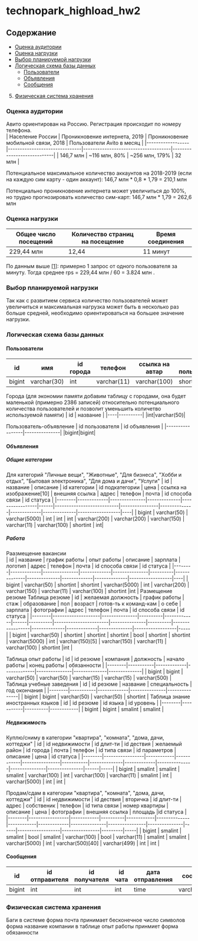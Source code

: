 # technopark_highload_hw2
## Содержание
- [Оценка аудитории](#оценка-аудитории)
- [Оценка нагрузки](#оценка-нагрузки)
- [Выбор планируемой нагрузки](#выбор-планируемой-нагрузки)
- [Логическая схема базы данных](#логическая-схема-базы-данных)
    * [Пользователи](#пользователи)
    * [Объявления](#объявления)
    * [Сообщения](#сообщения)
5. [Физическая система хранения](#физическая-система-хранения)

<!-- toc -->
### Оценка аудитории
Авито ориентирован на Россию. Регистрация происходит по номеру телефона.  
| Население России | Проникновение интернета, 2019 | Проникновение мобильной связи, 2018 | Пользователи Avito в месяц |
|------------------|-------------------------------|-------------------------------------|----------------------------|
| 146,7 млн        | ~116 млн, 80%                 | ~256 млн, 179%                      | 32 млн                     |

Потенциальное максимальное количество аккаунтов на 2018-2019 (если на каждую сим карту - один аккаунт): 
146,7 млн * 0,8 * 1,79 = 210,1 млн

Потенциально проникновение интернета может увеличиться до 100%, но трудно прогнозировать количество сим-карт:
146,7 млн * 1,79 = 262,6 млн

### Оценка нагрузки
| Общее число посещений | Количество страниц на посещение | Время соединения |
|-----------------------|---------------------------------|------------------|
| 229,44 млн            | 12,44                           | 11 минут         |

По данным выше [[1]](https://www.similarweb.com/website/avito.ru): примерно 1 запрос от одного пользователя за минуту.
Тогда среднее rps = 229,44 млн / 60 = 3.824 млн .

### Выбор планируемой нагрузки
Так как с развитием сервиса количество пользователей может увеличиться и максимальная нагрузка может быть в несколько раз больше средней, необходимо ориентироваться на большее значение нагрузки.
### Логическая схема базы данных
#### Пользователи
| id  | имя | id города | телефон | ссылка на автар | тип пользователя |
|-----|-----|-----------|---------|-----------------|------------------|
|bigint|varchar(30)|int|varchar(11)|varchar(100)|shortint|

Города (для экономии памяти добавим таблицу с городами, она будет маленькой (примерно 2386 записей) относительно потенциального количества пользователей и позволит уменьшить количетво используемой памяти)
| id | название |
|----|----------|
|int|varchar(50)|

Пользователь-объявление
| id пользователя | id объявления |
|-----------------|---------------|
|bigint|bigint|

#### Объявления
#####  Общие категории 
Для категорий "Личные вещи", "Животные", "Для бизнеса", "Хобби и отдых", "Бытовая электроника", "Для дома и дачи", "Услуги" 
| id     | название    | описание      | id категории | id подкатегории | цена | ссылка на изображение[10] | внешняя ссылка | адрес        | телефон     | почта        | id способа связи | id статуса |
|--------|-------------|---------------|--------------|-----------------|------|---------------------------|----------------|--------------|-------------|--------------|------------------|----|
| bigint | varchar(50) | varchar(5000) | int          | int             | int  | varchar(200)              | varchar(200)   | varchar(150) | varchar(11) | varchar(100) | shortint         | int|

##### Работа
Раазмещение вакансии  
| id     | название    | график работы | опыт работы | описание      | зарплата | логотип      | адрес        | телефон     | почта        | id способа связи | id статуса |
|--------|-------------|---------------|-------------|---------------|----------|--------------|--------------|-------------|--------------|------------------|----|
| bigint | varchar(50) | shortint      | shortint    | varchar(5000) | int      | varchar(200) | varchar(150)   | varchar(11) | varchar(100) | shortint         |int |
Размещение резюме
Таблица резюме
| id     | желаемая должность | график работы | стаж     | образование | пол  | возраст  | готов-ть к команд-кам | о себе        | зарплата | фотографии      | адрес        | телефон     | почта        | id способа связи | id статуса |
|--------|--------------------|---------------|----------|-------------|------|----------|-----------------------|---------------|----------|-----------------|--------------|-------------|--------------|------------------|-----|
| bigint | varchar(50)        | shortint      | shortint | shortint    | bool | shortint | shortint              | varchar(5000) | int      | varchar(150)[5] | varchar(150) | varchar(11) | varchar(100) | shortint         |int |

Таблица опыт работы
| id     | id резюме | компания    | должность   | начало работы | конец работы | обязанности  |
|--------|-----------|-------------|-------------|---------------|--------------|--------------|
| bigint | bigint    | varchar(50) | varchar(50) | varchar(15)   | varchar(15)  | varchar(500) |
Таблица учебные заведения
| id     | id резюме | название    | специальность | год окончания |
|--------|-----------|-------------|---------------|---------------|
| bigint | bigint    | varchar(50) | varchar(50)   | shortint      |
Таблица знание иностранных языков
| id     | id резюме | id языка | id уровень |
|--------|-----------|----------|------------|
| bigint | bigint    | smalint  | smalint    |

##### Недвижимость
Куплю/сниму в категории "квартира", "комната", "дома, дачи, коттеджи"
| id     | id недвижимости | id длит-ти | id дествия | желаемый район | id города | почта        | телефон     | id типа связи | id параметров | описание      | цена | id статуса |
|--------|-----------------|------------|------------|----------------|-----------|--------------|-------------|---------------|---------------|---------------|------|-----|
| bigint | smalint         | smalint    | smalint    | varchar(100)   | int       | varchar(100) | varchar(11) | smalint       | int           | varchar(5000) | int  | int |

Продам/сдам в категории "квартира", "комната", "дома, дачи, коттеджи"
| id     | id недвижимости | id дествия | вторичка | id длит-ти | адрес        | собственик | телефон     | id типа связи | номер квартиры | описание      | цена | фотографии       | внешняя ссылка | площадь |id статуса |
|--------|-----------------|------------|----------|------------|--------------|------------|-------------|---------------|----------------|---------------|------|------------------|----------------|---------|-----|
| bigint | smalint         | smalint    | bool     | smalint    | varchar(100) | bool       | varchar(11) | smalint       | smalint        | varchar(5000) | int  | varchar(500)[40] | varchar(499)   | int     | int |

#### Сообщения
| id     | id отправителя | id получателя | id чата | дата отправления | сообщение     |
|--------|----------------|---------------|---------|------------------|---------------|
| bigint | int            | int           | int     | time             | varchar(5000) |


### Физическая система хранения
Баги в системе
форма почта принимает бесконечное число символов
форма название компании в таблице опыт работы принмиет
форма обязанности

